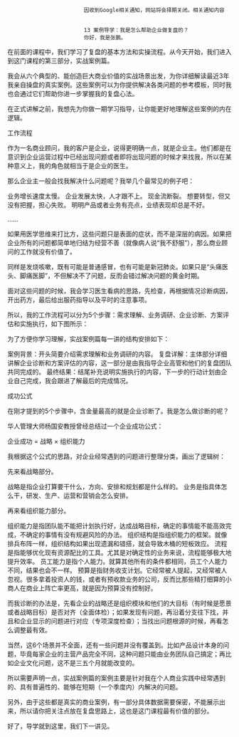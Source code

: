 
                            
                            因收到Google相关通知，网站将会择期关闭。相关通知内容
                            
                            
                            13 案例导学：我是怎么帮助企业做复盘的？
                            你好，我是张鹏。

在前面的课程中，我们学习了复盘的基本方法和实操流程。从今天开始，我们进入到这门课程的第三部分，实战案例篇。

我会从六个典型的、能创造巨大商业价值的实战场景出发，为你详细解读最近3年我亲自操盘的真实案例。这些案例可以为你提供解决各类问题的参考模板，同时我也会通过它们帮助你进一步掌握我的复盘心法。

在正式讲解之前，我想先为你做一期学习指导，让你能更好地理解这些案例的内在逻辑。

工作流程

作为一名商业顾问，我的客户是企业，说得更明确一点，就是企业主。他们都是在意识到企业运营过程中已经出现问题或者即将出现问题的时候才来找我，所以在某种意义上，我的角色就相当于是企业的医生。

那么企业主一般会找我解决什么问题呢？我举几个最常见的例子吧：


业务增长速度太慢。
企业发展太快，人才跟不上。
现金流断裂。
想要转型，但又没有把握，担心失败。
明明产品或者业务有亮点，业绩表现却总是不好。


……

如果用医学思维来打比方，这些问题只是表面的症状，而不是深层的病因。如果把企业所有的问题都简单地归结为经营不善（就像病人说“我不舒服”），那么商业顾问的工作就没有价值了。

同样是发烧咳嗽，既有可能是普通感冒，也有可能是新冠肺炎。如果只是“头痛医头、脚痛医脚”，不但解决不了问题，反而会错过解决问题的黄金时期。

面对这些问题的时候，我会学习医生看病的思路，先检查，再根据情况诊断病因，开出药方，最后给出服药指导以及平时的注意事项。

所以，我的工作流程可以分为5个步骤：需求理解、业务调研、企业诊断、方案评估和实施执行，如下图所示：



为了方便你学习理解，实战案例篇每一讲的结构安排如下：


案例背景：开头简要介绍需求理解和业务调研的内容。
复盘详解：主体部分详细讲解企业诊断和方案评估的内容，这一部分是由我指导企业高管和他们的复盘团队共同完成的。
最终结果：结尾补充说明实施执行的内容，下一步的行动计划由企业自己完成，我会跟进了解最后的完成情况。


成功公式

在刚才提到的5个步骤中，含金量最高的就是企业诊断了。我是怎么做诊断的呢？

华人管理大师杨国安教授曾经总结过一个企业成功公式：

企业成功 = 战略 × 组织能力

我根据这个公式的思路，对企业经常遇到的问题进行整理分类，画出了逻辑树：



先来看战略部分。


战略是指企业打算要干什么，方向、安排和规划都是什么样的。
业务是指具体怎么干，研发、生产、运营和营销会怎么安排。


再来看组织能力部分。


组织能力是指团队能不能把计划执行好，达成战略目标，确定的事情能不能高效完成，不确定的事情有没有规避风险的办法。
组织结构是指组织能力的框架。就像排兵布阵一样，组织结构如果出现遗漏和错搭，就会导致木桶的短板效应。
流程是指能够优化现有资源配比的工具。尤其是对确定性的业务来说，流程能够极大地提升效率。
员工能力是指个人能力。就算其他所有的条件都相同，员工个人能力不同，结果也会不一样。
预算是指财务收支计划。它经常被人提起，又经常被人忽视。很多拿着投资人的钱，或者有预收款业务的公司，反而比那些精打细算的小商人在商业上阵亡率更高，就是因为预算没有控制好。


而我诊断的办法是，先看企业的战略还是组织模块和他们的大目标（有时候是愿景或者战略目标）是否对齐（全面体检）；如果发现有问题，再沿着分支往下找，并且和企业显示的问题进行对应（专项深度检查）；当找出问题根源的时候，再看怎么调整最有效。

当然，这6个场景并不全面，还有一些问题并没有覆盖到。比如产品设计本身的问题，毕竟每家企业的主营产品完全不同，这种问题只能由业务团队自己搞定；再比如企业文化问题，这不是三五个月就能改变的。

所以需要声明一点，实战案例篇的案例主要是针对我在个人商业实践中经常遇到的、具有普遍性的、能够在短期（一个季度内）内解决的问题。

另外，由于这些都是真实的商业案例，有一部分具体数据需要保密，不能展示出来，所以请你把关注点放在复盘思路上，这也是这门课程最有价值的部分。

好了，导学就到这里，我们下一讲见。

                        
                        
                            